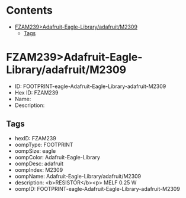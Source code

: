 



Contents
========

* [FZAM239>Adafruit-Eagle-Library/adafruit/M2309](#fzam239adafruit-eagle-libraryadafruitm2309)
	* [Tags](#tags)

# FZAM239>Adafruit-Eagle-Library/adafruit/M2309

- ID: FOOTPRINT-eagle-Adafruit-Eagle-Library-adafruit-M2309
- Hex ID: FZAM239
- Name: 
- Description: 

## Tags

- hexID: FZAM239
- oompType: FOOTPRINT
- oompSize: eagle
- oompColor: Adafruit-Eagle-Library
- oompDesc: adafruit
- oompIndex: M2309
- oompName: Adafruit-Eagle-Library/adafruit/M2309
- description: &lt;b&gt;RESISTOR&lt;/b&gt;&lt;p&gt;
MELF 0.25 W
- oompID: FOOTPRINT-eagle-Adafruit-Eagle-Library-adafruit-M2309

